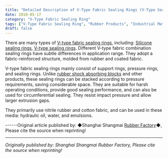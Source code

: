 ```yaml
---
title: "Detailed Description of V-Type Fabric Sealing Rings (V-Type Sealing Ring Products)"
date: 2010-05-17
category: "V-Type Fabric Sealing Ring"
tags: ["V-Type Fabric Sealing Ring", "Rubber Products", "Industrial Materials"]
draft: false
---
```


There are many types of [V-type fabric sealing rings](http://www.smpolymer.com/vxingjiabumifengquan/), including: [Silicone sealing rings](http://www.smpolymer.com/), [V-type sealing rings](http://www.smpolymer.com/). Different V-type fabric combination sealing rings have subtle differences in application range. They adopt a fabric-reinforced structure, molded from rubber and coated fabric.

V-type fabric sealing rings mainly consist of support rings, pressure rings, and sealing rings. Unlike [rubber shock absorbing blocks](http://www.smpolymer.com/) and other products, these sealing rings can be stacked according to pressure requirements, saving considerable space. They are suitable for harsh operating conditions, provide good sealing performance, and can also be used for circumferential sealing. They resist impact pressure and allow larger extrusion gaps.

They primarily use nitrile rubber and cotton fabric, and can be used in these media: hydraulic oil, water, and emulsions.

------Original article published by: ◆Shanghai Shangmai [Rubber Factory](http://www.smpolymer.com/)◆, Please cite the source when reprinting!

---

*Originally published by: Shanghai Shangmai Rubber Factory, Please cite the source when reprinting!*